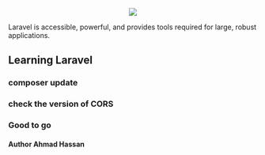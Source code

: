 <p align="center"><img src="https://laravel.com/assets/img/components/logo-laravel.svg"></p>

Laravel is accessible, powerful, and provides tools required for large, robust applications.

## Learning Laravel

### composer update
### check the version of CORS
### Good to go

####  Author Ahmad Hassan
